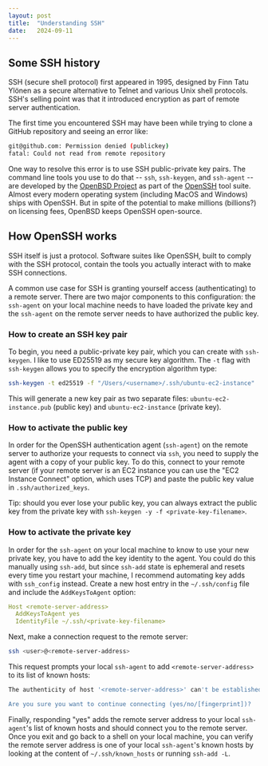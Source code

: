 ```yaml
---
layout: post
title:  "Understanding SSH"
date:   2024-09-11
---
```


## Some SSH history

SSH (secure shell protocol) first appeared in 1995, designed by Finn Tatu Ylönen as a secure alternative to Telnet and various Unix shell protocols. SSH's selling point was that it introduced encryption as part of remote server authentication.

The first time you encountered SSH may have been while trying to clone a GitHub repository and seeing an error like:

```bash
git@github.com: Permission denied (publickey)
fatal: Could not read from remote repository
```

One way to resolve this error is to use SSH public-private key pairs. The command line tools you use to do that -- `ssh`, `ssh-keygen`, and `ssh-agent` -- are developed by the [OpenBSD Project](https://www.openbsd.org/) as part of the [OpenSSH](https://www.openssh.com/) tool suite. Almost every modern operating system (including MacOS and Windows) ships with OpenSSH. But in spite of the potential to make millions (billions?) on licensing fees, OpenBSD keeps OpenSSH open-source.

## How OpenSSH works

SSH itself is just a protocol. Software suites like OpenSSH, built to comply with the SSH protocol, contain the tools you actually interact with to make SSH connections.

A common use case for SSH is granting yourself access (authenticating) to a remote server. There are two major components to this configuration: the `ssh-agent` on your local machine needs to have loaded the private key and the `ssh-agent` on the remote server needs to have authorized the public key.

### How to create an SSH key pair

To begin, you need a public-private key pair, which you can create with `ssh-keygen`. I like to use ED25519 as my secure key algorithm. The `-t` flag with `ssh-keygen` allows you to specify the encryption algorithm type:

```bash
ssh-keygen -t ed25519 -f "/Users/<username>/.ssh/ubuntu-ec2-instance"
```

This will generate a new key pair as two separate files: `ubuntu-ec2-instance.pub` (public key) and `ubuntu-ec2-instance` (private key).

### How to activate the public key

In order for the OpenSSH authentication agent (`ssh-agent`) on the remote server to authorize your requests to connect via `ssh`, you need to supply the agent with a copy of your public key. To do this, connect to your remote server (if your remote server is an EC2 instance you can use the "EC2 Instance Connect" option, which uses TCP) and paste the public key value in `.ssh/authorized_keys`.

Tip: should you ever lose your public key, you can always extract the public key from the private key with `ssh-keygen -y -f <private-key-filename>`.

### How to activate the private key

In order for the `ssh-agent` on your local machine to know to use your new private key, you have to add the key identity to the agent. You could do this manually using `ssh-add`, but since `ssh-add` state is ephemeral and resets every time you restart your machine, I recommend automating key adds with `ssh_config` instead. Create a new host entry in the `~/.ssh/config` file and include the `AddKeysToAgent` option:

```yml
Host <remote-server-address>
  AddKeysToAgent yes
  IdentityFile ~/.ssh/<private-key-filename>
```

Next, make a connection request to the remote server:

```bash
ssh <user>@<remote-server-address>
```

This request prompts your local `ssh-agent` to add `<remote-server-address>` to its list of known hosts:

```bash
The authenticity of host '<remote-server-address>' can't be established.

Are you sure you want to continue connecting (yes/no/[fingerprint])?
```

Finally, responding "yes" adds the remote server address to your local `ssh-agent`'s list of known hosts and should connect you to the remote server. Once you exit and go back to a shell on your local machine, you can verify the remote server address is one of your local `ssh-agent`'s known hosts by looking at the content of `~/.ssh/known_hosts` or running `ssh-add -L`.

